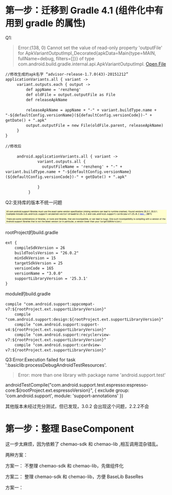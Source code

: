 
# 第一步：迁移到 Gradle 4.1 (组件化中有用到 gradle 的属性)

Q1:

> Error:(138, 0) Cannot set the value of read-only property 'outputFile' for ApkVariantOutputImpl_Decorated{apkData=Main{type=MAIN, fullName=debug, filters=[]}} of type com.android.build.gradle.internal.api.ApkVariantOutputImpl.
<a href="openFile:/Users/admin/AndroidStudioProjects/rz-android/app/build.gradle">Open File</a>

```
//修改生成的apk名字 “advisor-release-1.7.0(43)-20151212”
applicationVariants.all { variant ->
     variant.outputs.each { output ->
         def appName = 'renzheng'
         def oldFile = output.outputFile as File
         def releaseApkName

         releaseApkName = appName + "-" + variant.buildType.name + "-${defaultConfig.versionName}(${defaultConfig.versionCode})-" + getDate() + ".apk"
         output.outputFile = new File(oldFile.parent, releaseApkName)
     }
}

//修改后

     android.applicationVariants.all { variant ->
              variant.outputs.all {
                outputFileName = 'renzheng' + "-" + variant.buildType.name + "-${defaultConfig.versionName}(${defaultConfig.versionCode})-" + getDate() + ".apk"

              }
          }

```

Q2:支持库的版本不统一问题

![](http://raw.githubusercontent.com/DRPrincess/BlogImages/master/qiniu/23ad69bac2e3411e72c789efda09f4da.png)

rootProject的build.gradle
```
ext {
    compileSdkVersion = 26
    buildToolsVersion = "26.0.2"
    minSdkVersion = 15
    targetSdkVersion = 25
    versionCode = 165
    versionName = "3.0.0"
    supportLibraryVersion = '25.3.1'
}

```
module的build.gradle
```
compile "com.android.support:appcompat-v7:${rootProject.ext.supportLibraryVersion}"
    compile "com.android.support:design:${rootProject.ext.supportLibraryVersion}"
    compile "com.android.support:support-v4:${rootProject.ext.supportLibraryVersion}"
    compile "com.android.support:recyclerview-v7:${rootProject.ext.supportLibraryVersion}"
    compile "com.android.support:cardview-v7:${rootProject.ext.supportLibraryVersion}"

```

Q3:Error:Execution failed for task ':basiclib:processDebugAndroidTestResources'.
> Error: more than one library with package name 'android.support.test'

androidTestCompile("com.android.support.test.espresso:espresso-core:${rootProject.ext.espressoVersion}", {
       exclude group: 'com.android.support', module: 'support-annotations'
   })

其他版本未经过充分测试，但已发现，3.0.2 会出现这个问题，2.2.2不会

# 第一步：整理 BaseComponent

这一步太麻烦，因为依赖了 chemao-sdk 和 chemao-lib ,相互调用混杂错乱。

两种方案：

方案一： 不整理 chemao-sdk 和 chemao-lib，先做组件化

方案二： 整理 chemao-sdk 和 chemao-lib，方便 BaseLib BaseRes

方案一：
